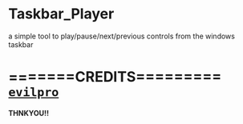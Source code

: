 # Taskbar_Player
a simple tool to play/pause/next/previous controls from the windows taskbar



=======CREDITS=========<b>
<a href="https://github.com/evilpro">`evilpro`</a><b>
=======================
THNKYOU!!
  
